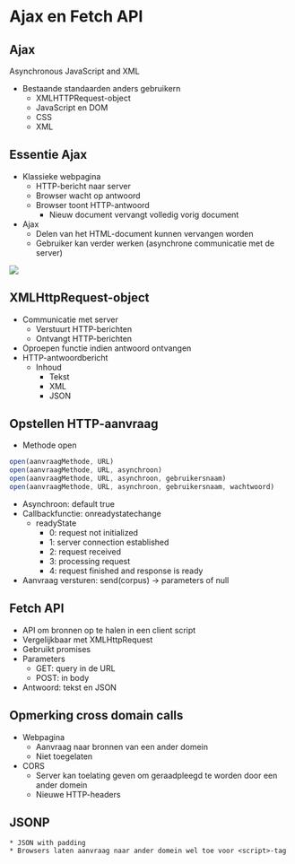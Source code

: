 # Ajax en Fetch API

## Ajax
Asynchronous JavaScript and XML
* Bestaande standaarden anders gebruikern
    * XMLHTTPRequest-object
    * JavaScript en DOM
    * CSS
    * XML

## Essentie Ajax
* Klassieke webpagina
    * HTTP-bericht naar server
    * Browser wacht op antwoord
    * Browser toont HTTP-antwoord
        * Nieuw document vervangt volledig vorig document
* Ajax
    * Delen van het HTML-document kunnen vervangen worden
    * Gebruiker kan verder werken (asynchrone communicatie met de server)

<img src="https://i.ibb.co/s6y3PV4/afbeelding.png">

## XMLHttpRequest-object
* Communicatie met server
    * Verstuurt HTTP-berichten
    * Ontvangt HTTP-berichten
* Oproepen functie indien antwoord ontvangen
* HTTP-antwoordbericht
    * Inhoud
        * Tekst
        * XML
        * JSON 

## Opstellen HTTP-aanvraag
* Methode open
```js
open(aanvraagMethode, URL)
open(aanvraagMethode, URL, asynchroon)
open(aanvraagMethode, URL, asynchroon, gebruikersnaam)
open(aanvraagMethode, URL, asynchroon, gebruikersnaam, wachtwoord)
```
* Asynchroon: default true
* Callbackfunctie: onreadystatechange
    * readyState
        * 0: request not initialized
        * 1: server connection established
        * 2: request received
        * 3: processing request
        * 4: request finished and response is ready
* Aanvraag versturen: send(corpus) -> parameters of null

## Fetch API
* API om bronnen op te halen in een client script
* Vergelijkbaar met XMLHttpRequest
* Gebruikt promises
* Parameters
    * GET: query in de URL
    * POST: in body
* Antwoord: tekst en JSON

## Opmerking cross domain calls
* Webpagina
    * Aanvraag naar bronnen van een ander domein
    * Niet toegelaten
* CORS
    * Server kan toelating geven om geraadpleegd te worden door een ander domein
    * Nieuwe HTTP-headers

## JSONP
    * JSON with padding
    * Browsers laten aanvraag naar ander domein wel toe voor <script>-tag